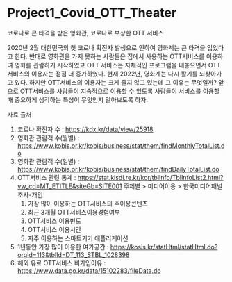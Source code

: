 # Project1_Covid_OTT_Theater

코로나로 큰 타격을 받은 영화관, 코로나로 부상한 OTT 서비스

2020년 2월 대한민국의 첫 코로나 확진자 발생으로 인하여 영화계는 큰 타격을 입었다고 한다. 반대로 영화관을 가지 못하는 사람들은 집에서 사용하는 OTT서비스를 이용하여 영화를 관람하기 시작하였고 OTT 서비스는 자체적인 프로그램을 내놓으면서 OTT서비스의 이용자는 점점 더 증가하였다.
현재 2022년, 영화계는 다시 활기를 되찾아가고 있다. 하지만 OTT서비스의 이용자는 크게 줄지 않고 있는데 그 이유는 무엇일까?
앞으로 OTT서비스를 사람들이 지속적으로 이용할 수 있도록 사람들이 서비스를 이용할 때 중요하게 생각하는 특성이 무엇인지 알아보도록 하자.

자료 출처 
1. 코로나 확진자 수 : https://kdx.kr/data/view/25918
2. 영화관 관람객 수(월별) : https://www.kobis.or.kr/kobis/business/stat/them/findMonthlyTotalList.do
3. 영화관 관람객 수(일별) : https://www.kobis.or.kr/kobis/business/stat/them/findDailyTotalList.do
4. OTT서비스 관련 통계 : https://stat.kisdi.re.kr/kor/tblInfo/TblInfoList2.html?vw_cd=MT_ETITLE&siteGb=SITE001
    주제별 > 미디어이용 > 한국미디어패널조사-개인 
    1) 가장 많이 이용하는 OTT서비스의 주이용콘텐츠
    2) 최근 3개월 OTT서비스이용경험여부
    3) OTT서비스 이용빈도
    4) OTT서비스 이용시간
    5) 자주 이용하는 스마트기기 애플리케이션
5. 1년동안 가장 많이 이용한 여가공간 : https://kosis.kr/statHtml/statHtml.do?orgId=113&tblId=DT_113_STBL_1028398
6. 해외 유료 OTT서비스 비가입이유 : https://www.data.go.kr/data/15102283/fileData.do
